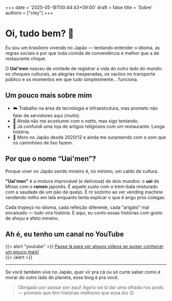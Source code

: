 +++
date = '2025-05-18T00:44:43+09:00'
draft = false
title = 'Sobre'
authors = ["cley"]
+++

# Oi, tudo bem? 👋

Eu sou um brasileiro vivendo no Japão — tentando entender o idioma, as regras sociais e por que toda comida de conveniência é melhor que a de restaurante chique.

O **Uai'men** nasceu da vontade de registrar a vida do outro lado do mundo: os choques culturais, as alegrias inesperadas, os vacilos no transporte público e os momentos em que tudo simplesmente... funciona.

## Um pouco mais sobre mim

- ☁️ Trabalho na área de tecnologia e infraestrutura, mas prometo não falar de servidores aqui (muito).
- 🍙 Ainda não me acostumei com o *natto*, mas sigo tentando.
- 🐸 Já confundi uma loja de artigos religiosos com um restaurante. Longa história.
- 🗾 Moro no Japão desde 2020/12 e ainda me surpreendo com o som que os caminhões de lixo fazem.

## Por que o nome “Uai'men”?

Porque viver no Japão sendo mineiro é, no mínimo, um caldo de cultura.

**"Uai'men"** é a mistura improvável (e deliciosa) de dois mundos: o **uai** de Minas com o **ramen** japonês. É aquele susto com o trem-bala misturado com a saudade de um pão de queijo. É rir sozinho ao ver vending machine vendendo milho em lata enquanto tenta explicar o que é angu pros colegas.

Cada tropeço no idioma, cada refeição diferente, cada “arigato” mal encaixado — tudo vira história. E aqui, eu conto essas histórias com gosto de shoyu e afeto mineiro.


## Ah é, eu tenho um canal no YouTube

{{< alert "youtube" >}}
[Passe lá para ver alguns vídeos se quiser conhecer um pouco mais!](https://www.youtube.com/@eijapao9222)<br>
{{< /alert >}}


---

Se você também vive no Japão, quer vir pra cá ou só curte saber como é morar do outro lado do planeta, esse blog é pra você.

> Obrigado por passar por aqui! Agora vai lá dar uma olhada nos posts — prometo que têm histórias melhores que essa bio 😉